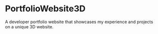 # PortfolioWebsite3D
A developer portfolio website that showcases my experience and projects on a unique 3D website.
